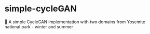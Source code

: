 # simple-cycleGAN
🤖 A simple CycleGAN implementation with two domains from Yosemite national park - winter and summer

